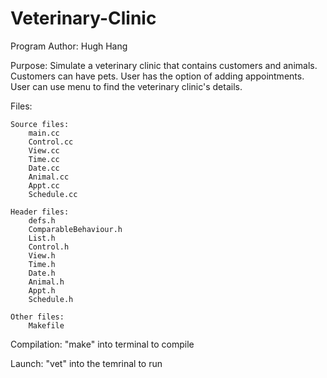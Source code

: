 # Veterinary-Clinic
Program Author:
	Hugh Hang
	
Purpose: 
	Simulate a veterinary clinic that contains customers and animals.
	Customers can have pets. 
	User has the option of adding appointments.
	User can use menu to find the veterinary clinic's details.
	
Files: 

	Source files:
		main.cc
		Control.cc
		View.cc
		Time.cc
		Date.cc
		Animal.cc
		Appt.cc
		Schedule.cc
		
	Header files:
		defs.h
		ComparableBehaviour.h
		List.h
		Control.h
		View.h
		Time.h
		Date.h
		Animal.h
		Appt.h
		Schedule.h
		
	Other files:
		Makefile
		
Compilation:
	"make" into terminal to compile
	
Launch: 
	"vet" into the temrinal to run
		
